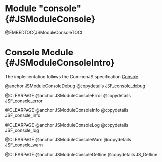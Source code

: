 Module "console" {#JSModuleConsole}
===================================

@EMBEDTOC{JSModuleConsoleTOC}

Console Module {#JSModuleConsoleIntro}
======================================

The implementation follows the CommonJS specification
<a href="http://wiki.commonjs.org/wiki/Console">Console</a>.

@anchor JSModuleConsoleDebug
@copydetails JSF_console_debug

@CLEARPAGE
@anchor JSModuleConsoleError
@copydetails JSF_console_error

@CLEARPAGE
@anchor JSModuleConsoleInfo
@copydetails JSF_console_info

@CLEARPAGE
@anchor JSModuleConsoleLog
@copydetails JSF_console_log

@CLEARPAGE
@anchor JSModuleConsoleWarn
@copydetails JSF_console_warn

@CLEARPAGE
@anchor JSModuleConsoleGetline
@copydetails JS_Getline
